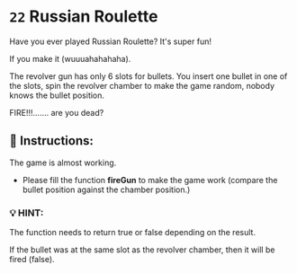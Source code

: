 # `22` Russian Roulette 

Have you ever played Russian Roulette? It's super fun! 

If you make it (wuuuahahahaha).

The revolver gun has only 6 slots for bullets. You insert one bullet in one of the slots, spin the revolver chamber to make the game random, nobody knows the bullet position.

FIRE!!!....... are you dead?

## :pencil: Instructions:
The game is almost working.
* Please fill the function **fireGun** to make the game work (compare the bullet position against the chamber position.)

### :bulb: HINT:
The function needs to return true or false depending on the result.

If the bullet was at the same slot as the revolver chamber, then it will be fired (false).